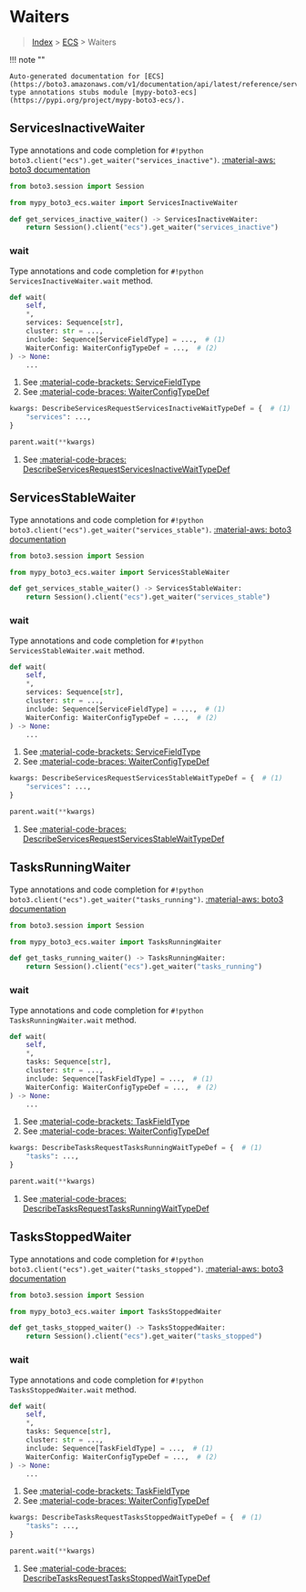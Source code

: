 # Waiters

> [Index](../README.md) > [ECS](./README.md) > Waiters

!!! note ""

    Auto-generated documentation for [ECS](https://boto3.amazonaws.com/v1/documentation/api/latest/reference/services/ecs.html#ECS)
    type annotations stubs module [mypy-boto3-ecs](https://pypi.org/project/mypy-boto3-ecs/).

## ServicesInactiveWaiter

Type annotations and code completion for `#!python boto3.client("ecs").get_waiter("services_inactive")`.
[:material-aws: boto3 documentation](https://boto3.amazonaws.com/v1/documentation/api/latest/reference/services/ecs.html#ECS.Waiter.ServicesInactive)

```python title="Usage example"
from boto3.session import Session

from mypy_boto3_ecs.waiter import ServicesInactiveWaiter

def get_services_inactive_waiter() -> ServicesInactiveWaiter:
    return Session().client("ecs").get_waiter("services_inactive")
```


### wait

Type annotations and code completion for `#!python ServicesInactiveWaiter.wait` method.

```python title="Method definition"
def wait(
    self,
    *,
    services: Sequence[str],
    cluster: str = ...,
    include: Sequence[ServiceFieldType] = ...,  # (1)
    WaiterConfig: WaiterConfigTypeDef = ...,  # (2)
) -> None:
    ...
```

1. See [:material-code-brackets: ServiceFieldType](./literals.md#servicefieldtype) 
2. See [:material-code-braces: WaiterConfigTypeDef](./type_defs.md#waiterconfigtypedef) 


```python title="Usage example with kwargs"
kwargs: DescribeServicesRequestServicesInactiveWaitTypeDef = {  # (1)
    "services": ...,
}

parent.wait(**kwargs)
```

1. See [:material-code-braces: DescribeServicesRequestServicesInactiveWaitTypeDef](./type_defs.md#describeservicesrequestservicesinactivewaittypedef) 
## ServicesStableWaiter

Type annotations and code completion for `#!python boto3.client("ecs").get_waiter("services_stable")`.
[:material-aws: boto3 documentation](https://boto3.amazonaws.com/v1/documentation/api/latest/reference/services/ecs.html#ECS.Waiter.ServicesStable)

```python title="Usage example"
from boto3.session import Session

from mypy_boto3_ecs.waiter import ServicesStableWaiter

def get_services_stable_waiter() -> ServicesStableWaiter:
    return Session().client("ecs").get_waiter("services_stable")
```


### wait

Type annotations and code completion for `#!python ServicesStableWaiter.wait` method.

```python title="Method definition"
def wait(
    self,
    *,
    services: Sequence[str],
    cluster: str = ...,
    include: Sequence[ServiceFieldType] = ...,  # (1)
    WaiterConfig: WaiterConfigTypeDef = ...,  # (2)
) -> None:
    ...
```

1. See [:material-code-brackets: ServiceFieldType](./literals.md#servicefieldtype) 
2. See [:material-code-braces: WaiterConfigTypeDef](./type_defs.md#waiterconfigtypedef) 


```python title="Usage example with kwargs"
kwargs: DescribeServicesRequestServicesStableWaitTypeDef = {  # (1)
    "services": ...,
}

parent.wait(**kwargs)
```

1. See [:material-code-braces: DescribeServicesRequestServicesStableWaitTypeDef](./type_defs.md#describeservicesrequestservicesstablewaittypedef) 
## TasksRunningWaiter

Type annotations and code completion for `#!python boto3.client("ecs").get_waiter("tasks_running")`.
[:material-aws: boto3 documentation](https://boto3.amazonaws.com/v1/documentation/api/latest/reference/services/ecs.html#ECS.Waiter.TasksRunning)

```python title="Usage example"
from boto3.session import Session

from mypy_boto3_ecs.waiter import TasksRunningWaiter

def get_tasks_running_waiter() -> TasksRunningWaiter:
    return Session().client("ecs").get_waiter("tasks_running")
```


### wait

Type annotations and code completion for `#!python TasksRunningWaiter.wait` method.

```python title="Method definition"
def wait(
    self,
    *,
    tasks: Sequence[str],
    cluster: str = ...,
    include: Sequence[TaskFieldType] = ...,  # (1)
    WaiterConfig: WaiterConfigTypeDef = ...,  # (2)
) -> None:
    ...
```

1. See [:material-code-brackets: TaskFieldType](./literals.md#taskfieldtype) 
2. See [:material-code-braces: WaiterConfigTypeDef](./type_defs.md#waiterconfigtypedef) 


```python title="Usage example with kwargs"
kwargs: DescribeTasksRequestTasksRunningWaitTypeDef = {  # (1)
    "tasks": ...,
}

parent.wait(**kwargs)
```

1. See [:material-code-braces: DescribeTasksRequestTasksRunningWaitTypeDef](./type_defs.md#describetasksrequesttasksrunningwaittypedef) 
## TasksStoppedWaiter

Type annotations and code completion for `#!python boto3.client("ecs").get_waiter("tasks_stopped")`.
[:material-aws: boto3 documentation](https://boto3.amazonaws.com/v1/documentation/api/latest/reference/services/ecs.html#ECS.Waiter.TasksStopped)

```python title="Usage example"
from boto3.session import Session

from mypy_boto3_ecs.waiter import TasksStoppedWaiter

def get_tasks_stopped_waiter() -> TasksStoppedWaiter:
    return Session().client("ecs").get_waiter("tasks_stopped")
```


### wait

Type annotations and code completion for `#!python TasksStoppedWaiter.wait` method.

```python title="Method definition"
def wait(
    self,
    *,
    tasks: Sequence[str],
    cluster: str = ...,
    include: Sequence[TaskFieldType] = ...,  # (1)
    WaiterConfig: WaiterConfigTypeDef = ...,  # (2)
) -> None:
    ...
```

1. See [:material-code-brackets: TaskFieldType](./literals.md#taskfieldtype) 
2. See [:material-code-braces: WaiterConfigTypeDef](./type_defs.md#waiterconfigtypedef) 


```python title="Usage example with kwargs"
kwargs: DescribeTasksRequestTasksStoppedWaitTypeDef = {  # (1)
    "tasks": ...,
}

parent.wait(**kwargs)
```

1. See [:material-code-braces: DescribeTasksRequestTasksStoppedWaitTypeDef](./type_defs.md#describetasksrequesttasksstoppedwaittypedef) 
